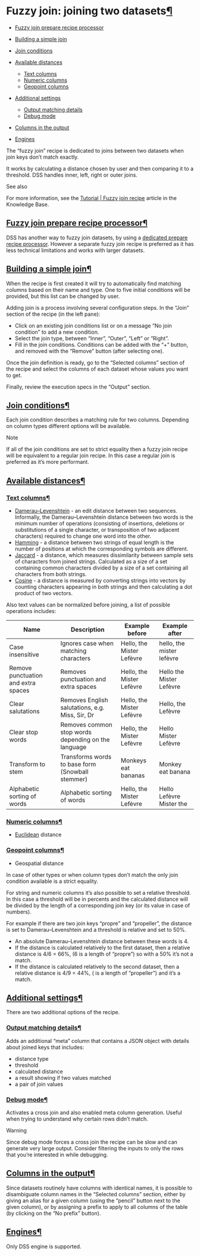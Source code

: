 Fuzzy join: joining two datasets[¶](#fuzzy-join-joining-two-datasets "Permalink to this heading")
=================================================================================================



* [Fuzzy join prepare recipe processor](#fuzzy-join-prepare-recipe-processor)
* [Building a simple join](#building-a-simple-join)
* [Join conditions](#join-conditions)
* [Available distances](#available-distances)


	+ [Text columns](#text-columns)
	+ [Numeric columns](#numeric-columns)
	+ [Geopoint columns](#geopoint-columns)
* [Additional settings](#additional-settings)


	+ [Output matching details](#output-matching-details)
	+ [Debug mode](#debug-mode)
* [Columns in the output](#columns-in-the-output)
* [Engines](#engines)



The “fuzzy join” recipe is dedicated to joins between two datasets when join keys don’t match exactly.


It works by calculating a distance chosen by user and then comparing it to a threshold. DSS handles inner, left, right or outer joins.



See also


For more information, see the [Tutorial \| Fuzzy join recipe](https://knowledge.dataiku.com/latest/data-preparation/visual-recipes/tutorial-fuzzy-join.html) article in the Knowledge Base.




[Fuzzy join prepare recipe processor](#id1)[¶](#fuzzy-join-prepare-recipe-processor "Permalink to this heading")
----------------------------------------------------------------------------------------------------------------


DSS has another way to fuzzy join datasets, by using a [dedicated prepare recipe processor](../preparation/processors/fuzzy-join.html). However a separate fuzzy join recipe is preferred as it has less technical limitations and works with larger datasets.




[Building a simple join](#id2)[¶](#building-a-simple-join "Permalink to this heading")
--------------------------------------------------------------------------------------


When the recipe is first created it will try to automatically find matching columns based on their name and type. One to five initial conditions will be provided, but this list can be changed by user.


Adding join is a process involving several configuration steps. In the “Join” section of the recipe (in the left pane):


* Click on an existing join conditions list or on a message “No join condition” to add a new condition.
* Select the join type, between “Inner”, “Outer”, “Left” or “Right”.
* Fill in the join conditions. Conditions can be added with the “\+” button, and removed with the “Remove” button (after selecting one).


Once the join definition is ready, go to the “Selected columns” section of the recipe and select the columns of each dataset whose values you want to get.


Finally, review the execution specs in the “Output” section.




[Join conditions](#id3)[¶](#join-conditions "Permalink to this heading")
------------------------------------------------------------------------


Each join condition describes a matching rule for two columns. Depending on column types different options will be available.



Note


If all of the join conditions are set to strict equality then a fuzzy join recipe will be equivalent to a regular join recipe. In this case a regular join is preferred as it’s more performant.





[Available distances](#id4)[¶](#available-distances "Permalink to this heading")
--------------------------------------------------------------------------------



### [Text columns](#id5)[¶](#text-columns "Permalink to this heading")


* [Damerau–Levenshtein](https://en.wikipedia.org/wiki/Damerau%E2%80%93Levenshtein_distance) \- an edit distance between two sequences. Informally, the Damerau–Levenshtein distance between two words is the minimum number of operations (consisting of insertions, deletions or substitutions of a single character, or transposition of two adjacent characters) required to change one word into the other.
* [Hamming](https://en.wikipedia.org/wiki/Hamming_distance) \- a distance between two strings of equal length is the number of positions at which the corresponding symbols are different.
* [Jaccard](https://en.wikipedia.org/wiki/Jaccard_index) \- a distance, which measures dissimilarity between sample sets of characters from joined strings. Calculated as a size of a set containing common characters divided by a size of a set containing all characters from both strings.
* [Cosine](https://en.wikipedia.org/wiki/Cosine_similarity) \- a distance is measured by converting strings into vectors by counting characters appearing in both strings and then calculating a dot product of two vectors.


Also text values can be normalized before joining, a list of possible operations includes:




| Name | Description | Example before | Example after |
| --- | --- | --- | --- |
| Case insensitive | Ignores case when matching characters | Hello, the Mister Lefèvre | hello, the mister lefèvre |
| Remove punctuation and extra spaces | Removes punctuation and extra spaces | Hello, the Mister Lefèvre | Hello the Mister Lefèvre |
| Clear salutations | Removes English salutations, e.g. Miss, Sir, Dr | Hello, the Mister Lefèvre | Hello, the Lefèvre |
| Clear stop words | Removes common stop words depending on the language | Hello, the Mister Lefèvre | Hello Mister Lefèvre |
| Transform to stem | Transforms words to base form (Snowball stemmer) | Monkeys eat bananas | Monkey eat banana |
| Alphabetic sorting of words | Alphabetic sorting of words | Hello, the Mister Lefèvre | Hello Lefèvre Mister the |




### [Numeric columns](#id6)[¶](#numeric-columns "Permalink to this heading")


* [Euclidean](https://en.wikipedia.org/wiki/Euclidean_distance) distance




### [Geopoint columns](#id7)[¶](#geopoint-columns "Permalink to this heading")


* Geospatial distance


In case of other types or when column types don’t match the only join condition available is a strict equality.


For string and numeric columns it’s also possible to set a relative threshold.
In this case a threshold will be in percents and the calculated distance will be divided by the length of a corresponding join key (or its value in case of numbers).


For example if there are two join keys “propre” and “propeller”, the distance is set to Damerau–Levenshtein and a threshold is relative and set to 50%.


* An absolute Damerau–Levenshtein distance between these words is 4\.
* If the distance is calculated relatively to the first dataset, then a relative distance is 4/6 \= 66%, (6 is a length of “propre”) so with a 50% it’s not a match.
* If the distance is calculated relatively to the second dataset, then a relative distance is 4/9 \= 44%, ( is a length of “propeller”) and it’s a match.





[Additional settings](#id8)[¶](#additional-settings "Permalink to this heading")
--------------------------------------------------------------------------------


There are two additional options of the recipe.



### [Output matching details](#id9)[¶](#output-matching-details "Permalink to this heading")


Adds an additional “meta” column that contains a JSON object with details about joined keys that includes:


* distance type
* threshold
* calculated distance
* a result showing if two values matched
* a pair of join values




### [Debug mode](#id10)[¶](#debug-mode "Permalink to this heading")


Activates a cross join and also enabled meta column generation. Useful when trying to understand why certain rows didn’t match.



Warning


Since debug mode forces a cross join the recipe can be slow and can generate very large output. Consider filtering the inputs to only the rows that you’re interested in while debugging.






[Columns in the output](#id11)[¶](#columns-in-the-output "Permalink to this heading")
-------------------------------------------------------------------------------------


Since datasets routinely have columns with identical names, it is possible to disambiguate column names in the “Selected columns” section, either by giving an alias for a given column (using the “pencil” button next to the given column), or by assigning a prefix to apply to all columns of the table (by clicking on the “No prefix” button).




[Engines](#id12)[¶](#engines "Permalink to this heading")
---------------------------------------------------------


Only DSS engine is supported.